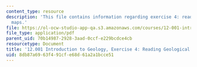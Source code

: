 ```yaml
---
content_type: resource
description: 'This file contains information regarding exercise 4: reading geological
  maps.'
file: https://ol-ocw-studio-app-qa.s3.amazonaws.com/courses/12-001-introduction-to-geology-fall-2013/8db87a6963f491cfe68d61a2a1bcce51_MIT12_001F13_Ex4_Geolo_Map.pdf
file_type: application/pdf
parent_uid: 70b14987-2928-3aad-0ccf-e229bcdce4cb
resourcetype: Document
title: '12.001 Introduction to Geology, Exercise 4: Reading Geological Maps'
uid: 8db87a69-63f4-91cf-e68d-61a2a1bcce51
---
```

